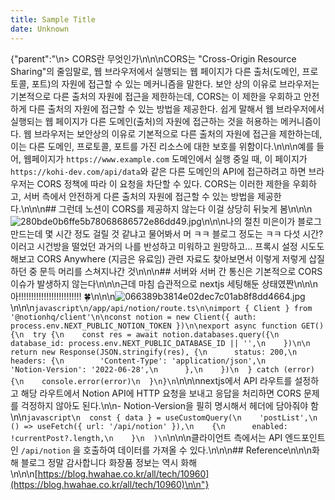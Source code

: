 ```yaml
---
title: Sample Title
date: Unknown
---
```

{"parent":"\n> CORS란 무엇인가\n\n\nCORS는 \"Cross-Origin Resource Sharing\"의 줄임말로, 웹 브라우저에서 실행되는 웹 페이지가 다른 출처(도메인, 프로토콜, 포트)의 자원에 접근할 수 있는 메커니즘을 말한다. 보안 상의 이유로 브라우저는 기본적으로 다른 출처의 자원에 접근을 제한하는데, CORS는 이 제한을 우회하고 안전하게 다른 출처의 자원에 접근할 수 있는 방법을 제공한다. 쉽게 말해서 웹 브라우저에서 실행되는 웹 페이지가 다른 도메인(출처)의 자원에 접근하는 것을 허용하는 메커니즘이다. 웹 브라우저는 보안상의 이유로 기본적으로 다른 출처의 자원에 접근을 제한하는데, 이는 다른 도메인, 프로토콜, 포트를 가진 리소스에 대한 보호를 위함이다.\n\n\n예를 들어, 웹페이지가 `https://www.example.com` 도메인에서 실행 중일 때, 이 페이지가 `https://kohi-dev.com/api/data`와 같은 다른 도메인의 API에 접근하려고 하면 브라우저는 CORS 정책에 따라 이 요청을 차단할 수 있다. CORS는 이러한 제한을 우회하고, 서버 측에서 안전하게 다른 출처의 자원에 접근할 수 있는 방법을 제공한다.\n\n\n## 그런데 노션이 CORS를 제공하지 않는다 이걸 상당히 뒤늦게 봄\n\n\n![280bde0b6ffe5b78068686572e86dd49.jpg](https://prod-files-secure.s3.us-west-2.amazonaws.com/420927ef-2057-4e77-b9b7-d7005a1db0dd/295e99ed-47d7-4d1c-a0e5-6356aa42094e/280bde0b6ffe5b78068686572e86dd49.jpg?X-Amz-Algorithm=AWS4-HMAC-SHA256&X-Amz-Content-Sha256=UNSIGNED-PAYLOAD&X-Amz-Credential=AKIAT73L2G45HZZMZUHI%2F20240808%2Fus-west-2%2Fs3%2Faws4_request&X-Amz-Date=20240808T140950Z&X-Amz-Expires=3600&X-Amz-Signature=c895e822c6214b0b70e5198750422b444d5370f504f49f21b7803edae53c22bc&X-Amz-SignedHeaders=host&x-id=GetObject)\n\n\n나의 절친 미은이가 블로그 만드는데 몇 시간 정도 걸릴 것 같냐고 물어봐서 머 ㅋㅋ 블로그 정도는 ㅋㅋ 다섯 시간? 이러고 시건방을 떨었던 과거의 나를 반성하고 미워하고 원망하고… 프록시 설정 시도도 해보고 CORS Anywhere (지금은 유료임) 관련 자료도 찾아보면서 이렇게 저렇게 삽질하던 중 문득 머리를 스쳐지나간 것\n\n\n## 서버와 서버 간 통신은 기본적으로 CORS 이슈가 발생하지 않는다\n\n\n근데 마침 습관적으로 nextjs 세팅해둔 상태였짠\n\n\n아!!!!!!!!!!!!!!!!!!!!!!!!! 🍀\n\n\n![066389b3814e02dec7c01ab8f8dd4664.jpg](https://prod-files-secure.s3.us-west-2.amazonaws.com/420927ef-2057-4e77-b9b7-d7005a1db0dd/60f306c7-ecd8-468c-a396-998b58c32756/066389b3814e02dec7c01ab8f8dd4664.jpg?X-Amz-Algorithm=AWS4-HMAC-SHA256&X-Amz-Content-Sha256=UNSIGNED-PAYLOAD&X-Amz-Credential=AKIAT73L2G45HZZMZUHI%2F20240808%2Fus-west-2%2Fs3%2Faws4_request&X-Amz-Date=20240808T140950Z&X-Amz-Expires=3600&X-Amz-Signature=d94e2b6859c963c46669e3f5ce216e4076f5dd6c6214868708db623af397b40e&X-Amz-SignedHeaders=host&x-id=GetObject)\n\n\n```javascript\n/app/api/notion/route.ts\n\nimport { Client } from '@notionhq/client'\n\nconst notion = new Client({ auth: process.env.NEXT_PUBLIC_NOTION_TOKEN })\n\nexport async function GET() {\n  try {\n    const res = await notion.databases.query({\n      database_id: process.env.NEXT_PUBLIC_DATABASE_ID || '',\n    })\n\n    return new Response(JSON.stringify(res), {\n      status: 200,\n      headers: {\n        'Content-Type': 'application/json',\n        'Notion-Version': '2022-06-28',\n      },\n    })\n  } catch (error) {\n    console.error(error)\n  }\n}\n```\n\n\nnextjs에서 API 라우트를 설정하고 해당 라우트에서 Notion API에 HTTP 요청을 보내고 응답을 처리하면 CORS 문제를 걱정하지 않아도 된다.\n\n- Notion-Version을 필히 명시해서 헤더에 담아줘야 함\n\n```javascript\n  const { data } = useCustomQuery(\n    'postList',\n    () => useFetch({ url: '/api/notion' }),\n    {\n      enabled: !currentPost?.length,\n    }\n  )\n```\n\n\n클라이언트 측에서는 API 엔드포인트인 `/api/notion` 을 호출하여 데이터를 가져올 수 있다.\n\n\n## Reference\n\n\n화해 블로그 정말 감사합니다 화장품 정보는 역시 화해\n\n\n[https://blog.hwahae.co.kr/all/tech/10960](https://blog.hwahae.co.kr/all/tech/10960)\n\n"}